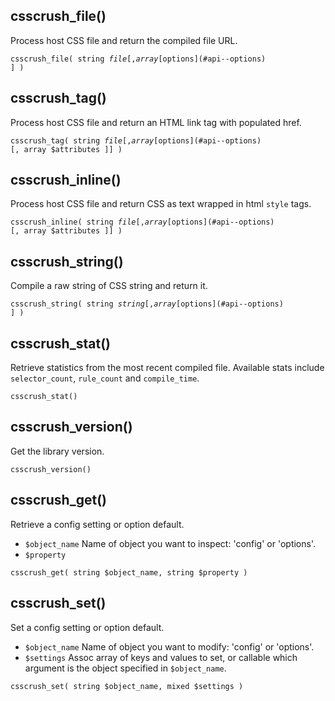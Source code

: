 <!--{

"title": "API functions"

}-->

## csscrush_file()

Process host CSS file and return the compiled file URL.

<code>csscrush_file( string $file [, array [$options](#api--options) ] )</code>


## csscrush_tag()

Process host CSS file and return an HTML link tag with populated href.

<code>csscrush_tag( string $file [, array [$options](#api--options) [, array $attributes ]] )</code>


## csscrush_inline()

Process host CSS file and return CSS as text wrapped in html `style` tags.

<code>csscrush_inline( string $file [, array [$options](#api--options) [, array $attributes ]] )</code>


## csscrush_string()

Compile a raw string of CSS string and return it.

<code>csscrush_string( string $string [, array [$options](#api--options) ] )</code>


## csscrush_stat()

Retrieve statistics from the most recent compiled file. Available stats include `selector_count`, `rule_count` and `compile_time`.

`csscrush_stat()`


## csscrush_version()

Get the library version.

`csscrush_version()`


## csscrush_get()

Retrieve a config setting or option default.

 * `$object_name`  Name of object you want to inspect: 'config' or 'options'.
 * `$property`

`csscrush_get( string $object_name, string $property )`


## csscrush_set()

Set a config setting or option default.

 * `$object_name`  Name of object you want to modify: 'config' or 'options'.
 * `$settings`  Assoc array of keys and values to set, or callable which argument is the object specified in `$object_name`.

`csscrush_set( string $object_name, mixed $settings )`
